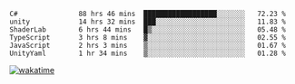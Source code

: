 <!--START_SECTION:waka-->

```text
C#               88 hrs 46 mins  ██████████████████░░░░░░░   72.23 %
unity            14 hrs 32 mins  ███░░░░░░░░░░░░░░░░░░░░░░   11.83 %
ShaderLab        6 hrs 44 mins   █▒░░░░░░░░░░░░░░░░░░░░░░░   05.48 %
TypeScript       3 hrs 8 mins    ▓░░░░░░░░░░░░░░░░░░░░░░░░   02.55 %
JavaScript       2 hrs 3 mins    ▒░░░░░░░░░░░░░░░░░░░░░░░░   01.67 %
UnityYaml        1 hr 34 mins    ▒░░░░░░░░░░░░░░░░░░░░░░░░   01.28 %
```

<!--END_SECTION:waka-->
[![wakatime](https://wakatime.com/badge/user/6c2f442e-41b4-42e3-bc06-d5d8203ad1da.svg)](https://wakatime.com/@6c2f442e-41b4-42e3-bc06-d5d8203ad1da)
